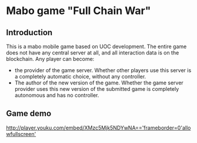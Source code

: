 # Mabo game "Full Chain War"
## Introduction  
  This is a mabo mobile game based on UOC development. The entire game does not have any central server at all, and all interaction data is on the blockchain. Any player can become:
  *  the provider of the game server. Whether other players use this server is a completely automatic choice, without any controller. 
  *  The author of the new version of the game. Whether the game server provider uses this new version of the submitted game is completely autonomous and has no controller.
## Game demo
<http://player.youku.com/embed/XMzc5Mjk5NDYwNA=='frameborder=0'allowfullscreen'>
